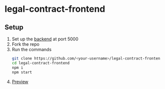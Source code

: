 # legal-contract-frontend

## Setup

1. Set up the [backend](https://github.com/Harshkumar77/legal-contract-backend) at port 5000
2. Fork the repo
3. Run the commands
   ```sh
   git clone https://github.com/<your-username>/legal-contract-frontend.git
   cd legal-contract-frontend
   npm i
   npm start
   ```
4. [Preview](http://localhost:3000)
